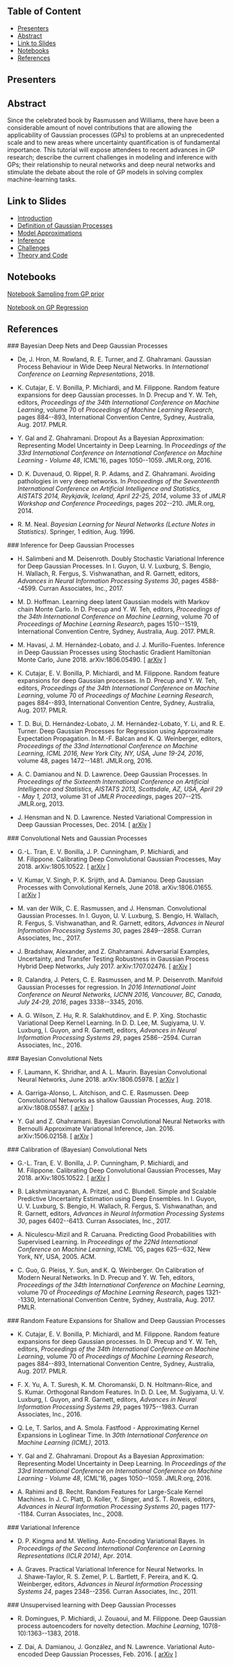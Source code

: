 ## Table of Content

* [Presenters](#presenters)
* [Abstract](#abstract)
* [Link to Slides](#link-to-slides)
* [Notebooks](#notebooks)
* [References](#references)


## Presenters


## Abstract

Since the celebrated book by Rasmussen and Williams, there have been a considerable amount of novel contributions that are allowing the applicability of Gaussian processes (GPs) to problems at an unprecedented scale and to new areas where uncertainty quantification is of fundamental importance. 
This tutorial will expose attendees to recent advances in GP research; describe the current challenges in modeling and inference with GPs; their relationship to neural networks and deep neural networks and stimulate the debate about the role of GP models in solving complex machine-learning tasks. 

## Link to Slides

* [Introduction](slides/introduction.pdf)
* [Definition of Gaussian Processes](slides/gaussian_processes.pdf)
* [Model Approximations](slides/model_approximations.pdf)
* [Inference](slides/inference.pdf)
* [Challenges](slides/challenges.pdf)
* [Theory and Code](slides/theory_code.pdf)




## Notebooks

[Notebook Sampling from GP prior](notebooks/gp-priors.ipynb)

[Notebook on GP Regression](notebooks/gp-inference.ipynb)


## References

<link rel="import" href="references/references.html">
### Bayesian Deep Nets and Deep Gaussian Processes
<ul>



<li><a name="Matthews18"></a>

De, J.&nbsp;Hron, M.&nbsp;Rowland, R.&nbsp;E. Turner, and Z.&nbsp;Ghahramani.
 Gaussian Process Behaviour in Wide Deep Neural Networks.
 In <em>International Conference on Learning Representations</em>, 2018.

</li>

<li><a name="Cutajar17"></a>

K.&nbsp;Cutajar, E.&nbsp;V. Bonilla, P.&nbsp;Michiardi, and M.&nbsp;Filippone.
 Random feature expansions for deep Gaussian processes.
 In D.&nbsp;Precup and Y.&nbsp;W. Teh, editors, <em>Proceedings of the 34th
  International Conference on Machine Learning</em>, volume&nbsp;70 of <em>Proceedings
  of Machine Learning Research</em>, pages 884--893, International Convention
  Centre, Sydney, Australia, Aug. 2017. PMLR.

</li>

<li><a name="Gal16"></a>

Y.&nbsp;Gal and Z.&nbsp;Ghahramani.
 Dropout As a Bayesian Approximation: Representing Model Uncertainty
  in Deep Learning.
 In <em>Proceedings of the 33rd International Conference on
  International Conference on Machine Learning - Volume 48</em>, ICML'16, pages
  1050--1059. JMLR.org, 2016.

</li>

<li><a name="Duvenaud14"></a>

D.&nbsp;K. Duvenaud, O.&nbsp;Rippel, R.&nbsp;P. Adams, and Z.&nbsp;Ghahramani.
 Avoiding pathologies in very deep networks.
 In <em>Proceedings of the Seventeenth International Conference on
  Artificial Intelligence and Statistics, AISTATS 2014, Reykjavik, Iceland,
  April 22-25, 2014</em>, volume&nbsp;33 of <em>JMLR Workshop and Conference
  Proceedings</em>, pages 202--210. JMLR.org, 2014.

</li>

<li><a name="Neal96"></a>

R.&nbsp;M. Neal.
 <em>Bayesian Learning for Neural Networks (Lecture Notes in
  Statistics)</em>.
 Springer, 1 edition, Aug. 1996.

</li></ul>
### Inference for Deep Gaussian Processes
<ul>



<li><a name="Salimbeni17"></a>

H.&nbsp;Salimbeni and M.&nbsp;Deisenroth.
 Doubly Stochastic Variational Inference for Deep Gaussian
  Processes.
 In I.&nbsp;Guyon, U.&nbsp;V. Luxburg, S.&nbsp;Bengio, H.&nbsp;Wallach, R.&nbsp;Fergus,
  S.&nbsp;Vishwanathan, and R.&nbsp;Garnett, editors, <em>Advances in Neural Information
  Processing Systems 30</em>, pages 4588--4599. Curran Associates, Inc., 2017.

</li>

<li><a name="Hoffman17"></a>

M.&nbsp;D. Hoffman.
 Learning deep latent Gaussian models with Markov chain Monte
  Carlo.
 In D.&nbsp;Precup and Y.&nbsp;W. Teh, editors, <em>Proceedings of the 34th
  International Conference on Machine Learning</em>, volume&nbsp;70 of <em>Proceedings
  of Machine Learning Research</em>, pages 1510--1519, International Convention
  Centre, Sydney, Australia, Aug. 2017. PMLR.

</li>

<li><a name="Havasi18"></a>

M.&nbsp;Havasi, J.&nbsp;M. Hern&aacute;ndez-Lobato, and J.&nbsp;J. Murillo-Fuentes.
 Inference in Deep Gaussian Processes using Stochastic Gradient
  Hamiltonian Monte Carlo, June 2018.
 arXiv:1806.05490.
[&nbsp;<a href="http://arxiv.org/abs/1806.05490">arXiv</a>&nbsp;]

</li>

<li><a name="Cutajar17"></a>

K.&nbsp;Cutajar, E.&nbsp;V. Bonilla, P.&nbsp;Michiardi, and M.&nbsp;Filippone.
 Random feature expansions for deep Gaussian processes.
 In D.&nbsp;Precup and Y.&nbsp;W. Teh, editors, <em>Proceedings of the 34th
  International Conference on Machine Learning</em>, volume&nbsp;70 of <em>Proceedings
  of Machine Learning Research</em>, pages 884--893, International Convention
  Centre, Sydney, Australia, Aug. 2017. PMLR.

</li>

<li><a name="Bui16"></a>

T.&nbsp;D. Bui, D.&nbsp;Hern&aacute;ndez-Lobato, J.&nbsp;M. Hern&aacute;ndez-Lobato, Y.&nbsp;Li, and
  R.&nbsp;E. Turner.
 Deep Gaussian Processes for Regression using Approximate Expectation
  Propagation.
 In M.-F. Balcan and K.&nbsp;Q. Weinberger, editors, <em>Proceedings of
  the 33nd International Conference on Machine Learning, ICML 2016, New York
  City, NY, USA, June 19-24, 2016</em>, volume&nbsp;48, pages 1472--1481. JMLR.org,
  2016.

</li>

<li><a name="Damianou13"></a>

A.&nbsp;C. Damianou and N.&nbsp;D. Lawrence.
 Deep Gaussian Processes.
 In <em>Proceedings of the Sixteenth International Conference on
  Artificial Intelligence and Statistics, AISTATS 2013, Scottsdale, AZ, USA,
  April 29 - May 1, 2013</em>, volume&nbsp;31 of <em>JMLR Proceedings</em>, pages
  207--215. JMLR.org, 2013.

</li>

<li><a name="Hensman14"></a>

J.&nbsp;Hensman and N.&nbsp;D. Lawrence.
 Nested Variational Compression in Deep Gaussian Processes, Dec.
  2014.
[&nbsp;<a href="http://arxiv.org/abs/1412.1370">arXiv</a>&nbsp;]

</li></ul>
### Convolutional Nets and Gaussian Processes
<ul>



<li><a name="Tran18"></a>

G.-L. Tran, E.&nbsp;V. Bonilla, J.&nbsp;P. Cunningham, P.&nbsp;Michiardi, and M.&nbsp;Filippone.
 Calibrating Deep Convolutional Gaussian Processes, May 2018.
 arXiv:1805.10522.
[&nbsp;<a href="http://arxiv.org/abs/1805.10522">arXiv</a>&nbsp;]

</li>

<li><a name="Kumar18"></a>

V.&nbsp;Kumar, V.&nbsp;Singh, P.&nbsp;K. Srijith, and A.&nbsp;Damianou.
 Deep Gaussian Processes with Convolutional Kernels, June 2018.
 arXiv:1806.01655.
[&nbsp;<a href="http://arxiv.org/abs/1806.01655">arXiv</a>&nbsp;]

</li>

<li><a name="VanDerWilk17"></a>

M.&nbsp;van&nbsp;der Wilk, C.&nbsp;E. Rasmussen, and J.&nbsp;Hensman.
 Convolutional Gaussian Processes.
 In I.&nbsp;Guyon, U.&nbsp;V. Luxburg, S.&nbsp;Bengio, H.&nbsp;Wallach, R.&nbsp;Fergus,
  S.&nbsp;Vishwanathan, and R.&nbsp;Garnett, editors, <em>Advances in Neural Information
  Processing Systems 30</em>, pages 2849--2858. Curran Associates, Inc., 2017.

</li>

<li><a name="Bradshaw17"></a>

J.&nbsp;Bradshaw, Alexander, and Z.&nbsp;Ghahramani.
 Adversarial Examples, Uncertainty, and Transfer Testing Robustness
  in Gaussian Process Hybrid Deep Networks, July 2017.
 arXiv:1707.02476.
[&nbsp;<a href="http://arxiv.org/abs/1707.02476">arXiv</a>&nbsp;]

</li>

<li><a name="Calandra16"></a>

R.&nbsp;Calandra, J.&nbsp;Peters, C.&nbsp;E. Rasmussen, and M.&nbsp;P. Deisenroth.
 Manifold Gaussian Processes for regression.
 In <em>2016 International Joint Conference on Neural Networks,
  IJCNN 2016, Vancouver, BC, Canada, July 24-29, 2016</em>, pages 3338--3345,
  2016.

</li>

<li><a name="Wilson16"></a>

A.&nbsp;G. Wilson, Z.&nbsp;Hu, R.&nbsp;R. Salakhutdinov, and E.&nbsp;P. Xing.
 Stochastic Variational Deep Kernel Learning.
 In D.&nbsp;D. Lee, M.&nbsp;Sugiyama, U.&nbsp;V. Luxburg, I.&nbsp;Guyon, and R.&nbsp;Garnett,
  editors, <em>Advances in Neural Information Processing Systems 29</em>, pages
  2586--2594. Curran Associates, Inc., 2016.

</li></ul>
### Bayesian Convolutional Nets
<ul>



<li><a name="Laumann18"></a>

F.&nbsp;Laumann, K.&nbsp;Shridhar, and A.&nbsp;L. Maurin.
 Bayesian Convolutional Neural Networks, June 2018.
 arXiv:1806.05978.
[&nbsp;<a href="http://arxiv.org/abs/1806.05978">arXiv</a>&nbsp;]

</li>

<li><a name="Garriga-Alonso18"></a>

A.&nbsp;Garriga-Alonso, L.&nbsp;Aitchison, and C.&nbsp;E. Rasmussen.
 Deep Convolutional Networks as shallow Gaussian Processes, Aug.
  2018.
 arXiv:1808.05587.
[&nbsp;<a href="http://arxiv.org/abs/1808.05587">arXiv</a>&nbsp;]

</li>

<li><a name="Gal16b"></a>

Y.&nbsp;Gal and Z.&nbsp;Ghahramani.
 Bayesian Convolutional Neural Networks with Bernoulli Approximate
  Variational Inference, Jan. 2016.
 arXiv:1506.02158.
[&nbsp;<a href="http://arxiv.org/abs/1506.02158">arXiv</a>&nbsp;]

</li></ul>
### Calibration of (Bayesian) Convolutional Nets
<ul>



<li><a name="Tran18"></a>

G.-L. Tran, E.&nbsp;V. Bonilla, J.&nbsp;P. Cunningham, P.&nbsp;Michiardi, and M.&nbsp;Filippone.
 Calibrating Deep Convolutional Gaussian Processes, May 2018.
 arXiv:1805.10522.
[&nbsp;<a href="http://arxiv.org/abs/1805.10522">arXiv</a>&nbsp;]

</li>

<li><a name="Lakshminarayanan17"></a>

B.&nbsp;Lakshminarayanan, A.&nbsp;Pritzel, and C.&nbsp;Blundell.
 Simple and Scalable Predictive Uncertainty Estimation using Deep
  Ensembles.
 In I.&nbsp;Guyon, U.&nbsp;V. Luxburg, S.&nbsp;Bengio, H.&nbsp;Wallach, R.&nbsp;Fergus,
  S.&nbsp;Vishwanathan, and R.&nbsp;Garnett, editors, <em>Advances in Neural Information
  Processing Systems 30</em>, pages 6402--6413. Curran Associates, Inc., 2017.

</li>

<li><a name="Niculescu-Mizil05"></a>

A.&nbsp;Niculescu-Mizil and R.&nbsp;Caruana.
 Predicting Good Probabilities with Supervised Learning.
 In <em>Proceedings of the 22Nd International Conference on Machine
  Learning</em>, ICML '05, pages 625--632, New York, NY, USA, 2005. ACM.

</li>

<li><a name="Guo17"></a>

C.&nbsp;Guo, G.&nbsp;Pleiss, Y.&nbsp;Sun, and K.&nbsp;Q. Weinberger.
 On Calibration of Modern Neural Networks.
 In D.&nbsp;Precup and Y.&nbsp;W. Teh, editors, <em>Proceedings of the 34th
  International Conference on Machine Learning</em>, volume&nbsp;70 of <em>Proceedings
  of Machine Learning Research</em>, pages 1321--1330, International Convention
  Centre, Sydney, Australia, Aug. 2017. PMLR.

</li></ul>
### Random Feature Expansions for Shallow and Deep Gaussian Processes
<ul>



<li><a name="Cutajar17"></a>

K.&nbsp;Cutajar, E.&nbsp;V. Bonilla, P.&nbsp;Michiardi, and M.&nbsp;Filippone.
 Random feature expansions for deep Gaussian processes.
 In D.&nbsp;Precup and Y.&nbsp;W. Teh, editors, <em>Proceedings of the 34th
  International Conference on Machine Learning</em>, volume&nbsp;70 of <em>Proceedings
  of Machine Learning Research</em>, pages 884--893, International Convention
  Centre, Sydney, Australia, Aug. 2017. PMLR.

</li>

<li><a name="Yu16"></a>

F.&nbsp;X. Yu, A.&nbsp;T. Suresh, K.&nbsp;M. Choromanski, D.&nbsp;N. Holtmann-Rice, and S.&nbsp;Kumar.
 Orthogonal Random Features.
 In D.&nbsp;D. Lee, M.&nbsp;Sugiyama, U.&nbsp;V. Luxburg, I.&nbsp;Guyon, and R.&nbsp;Garnett,
  editors, <em>Advances in Neural Information Processing Systems 29</em>, pages
  1975--1983. Curran Associates, Inc., 2016.

</li>

<li><a name="Le13"></a>

Q.&nbsp;Le, T.&nbsp;Sarlos, and A.&nbsp;Smola.
 Fastfood - Approximating Kernel Expansions in Loglinear Time.
 In <em>30th International Conference on Machine Learning (ICML)</em>,
  2013.

</li>

<li><a name="Gal16"></a>

Y.&nbsp;Gal and Z.&nbsp;Ghahramani.
 Dropout As a Bayesian Approximation: Representing Model Uncertainty
  in Deep Learning.
 In <em>Proceedings of the 33rd International Conference on
  International Conference on Machine Learning - Volume 48</em>, ICML'16, pages
  1050--1059. JMLR.org, 2016.

</li>

<li><a name="Rahimi08"></a>

A.&nbsp;Rahimi and B.&nbsp;Recht.
 Random Features for Large-Scale Kernel Machines.
 In J.&nbsp;C. Platt, D.&nbsp;Koller, Y.&nbsp;Singer, and S.&nbsp;T. Roweis, editors, <em>
  Advances in Neural Information Processing Systems 20</em>, pages 1177--1184.
  Curran Associates, Inc., 2008.

</li></ul>
### Variational Inference
<ul>



<li><a name="Kingma14"></a>

D.&nbsp;P. Kingma and M.&nbsp;Welling.
 Auto-Encoding Variational Bayes.
 In <em>Proceedings of the Second International Conference on
  Learning Representations (ICLR 2014)</em>, Apr. 2014.

</li>

<li><a name="Graves11"></a>

A.&nbsp;Graves.
 Practical Variational Inference for Neural Networks.
 In J.&nbsp;Shawe-Taylor, R.&nbsp;S. Zemel, P.&nbsp;L. Bartlett, F.&nbsp;Pereira, and
  K.&nbsp;Q. Weinberger, editors, <em>Advances in Neural Information Processing
  Systems 24</em>, pages 2348--2356. Curran Associates, Inc., 2011.

</li></ul>
### Unsupervised learning with Deep Gaussian Processes
<ul>



<li><a name="Domingues18"></a>

R.&nbsp;Domingues, P.&nbsp;Michiardi, J.&nbsp;Zouaoui, and M.&nbsp;Filippone.
 Deep Gaussian process autoencoders for novelty detection.
 <em>Machine Learning</em>, 107(8-10):1363--1383, 2018.

</li>

<li><a name="Dai15"></a>

Z.&nbsp;Dai, A.&nbsp;Damianou, J.&nbsp;Gonz&aacute;lez, and N.&nbsp;Lawrence.
 Variational Auto-encoded Deep Gaussian Processes, Feb. 2016.
[&nbsp;<a href="http://arxiv.org/abs/1511.06455">arXiv</a>&nbsp;]

</li></ul>
